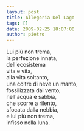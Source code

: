 ```yaml
---
layout: post
title: Allegoria Del Lago
tags: []
date: 2009-02-25 18:07:00
author: pietro
---
```

Lui più non trema,<br/>la perfezione innata,<br/>dell'ecosistema<br/>vita e vita,<br/>alla vita soltanto,<br/>una coltre di neve un manto,<br/>fossilizzata dal vento,<br/>nell'acqua e sabbia,<br/>che scorre a rilento,<br/>sfocata dalla nebbia,<br/>e lui più non trema,<br/>infisso nella luna.
